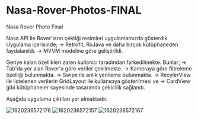 # Nasa-Rover-Photos-FINAL
Nasa Rover Photo Final

Nasa API ile Rover'ların çektiği resimleri uygulamamızda gösterdik.
Uygulama içerisinde;
-> Retrofit, RxJava ve daha birçok kütüphaneden faydalanıldı.
-> MVVM modeline göre geliştirildi.

Geriye kalan özellikleri zaten kullanıcı taradından farkedilmekte. Bunlar;
-> Tab'da yer alan Rover'a göre veriler çekilmekte.
-> Kameraya göre filtreleme özelliği bulunmakta.
-> Swipe ile anlık yenileme bulunmakta.
-> RecylerView ile listelenen verilerin GridLayout ile kullanıcıya gösterilmesi ve
-> CardView gibi kütüphaneler sayesinde tasarımda çekicilik sağlandı.

Aşağıda uygulama çıktıları yer almaktadır.


![1620236572176](https://user-images.githubusercontent.com/38869245/117185832-eddf9880-ade2-11eb-8c13-fe890a52d4bc.jpg)
![1620236572157](https://user-images.githubusercontent.com/38869245/117185843-efa95c00-ade2-11eb-80fb-3805a3370b24.jpg)
![1620236572167](https://user-images.githubusercontent.com/38869245/117185847-f0da8900-ade2-11eb-8c93-36a33f46b95d.jpg)
